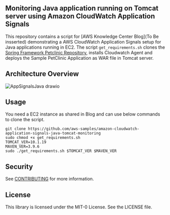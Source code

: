 ## Monitoring Java application running on Tomcat server using Amazon CloudWatch Application Signals

This repository contains a script for [AWS Knowledge Center Blog](To Be insserted) demonstrating a AWS CloudWatch Application Signals setup for Java applications running in EC2. The script ```get_requirements.sh``` clones the [Spring Framework Petclinic Repository](https://github.com/spring-petclinic/spring-framework-petclinic.git), installs Cloudwatch Agent and deploys the Sample PetClinic Application as WAR file in Tomcat server.

## Architecture Overview

![AppSignalsJava drawio](https://github.com/aws-samples/amazon-cloudwatch-application-signals-java-tomcat-monitoring/assets/150599257/3b994b01-8bb4-404c-afdc-a66b1a5cf7b9)


## Usage

You need a EC2 instance as shared in Blog and can use below commands to clone the script.

```
git clone https://github.com/aws-samples/amazon-cloudwatch-application-signals-java-tomcat-monitoring
sudo chmod +x get_requirements.sh
TOMCAT_VER=10.1.19
MAVEN_VER=3.9.6 
sudo ./get_requirements.sh $TOMCAT_VER $MAVEN_VER
```

## Security

See [CONTRIBUTING](CONTRIBUTING.md#security-issue-notifications) for more information.

## License

This library is licensed under the MIT-0 License. See the LICENSE file.

